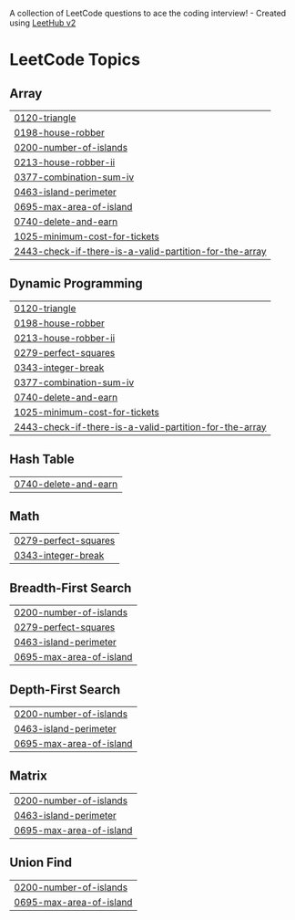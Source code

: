 A collection of LeetCode questions to ace the coding interview! - Created using [LeetHub v2](https://github.com/arunbhardwaj/LeetHub-2.0)
<!---LeetCode Topics Start-->
# LeetCode Topics
## Array
|  |
| ------- |
| [0120-triangle](https://github.com/HPPRANAV/Leetcode/tree/master/0120-triangle) |
| [0198-house-robber](https://github.com/HPPRANAV/Leetcode/tree/master/0198-house-robber) |
| [0200-number-of-islands](https://github.com/HPPRANAV/Leetcode/tree/master/0200-number-of-islands) |
| [0213-house-robber-ii](https://github.com/HPPRANAV/Leetcode/tree/master/0213-house-robber-ii) |
| [0377-combination-sum-iv](https://github.com/HPPRANAV/Leetcode/tree/master/0377-combination-sum-iv) |
| [0463-island-perimeter](https://github.com/HPPRANAV/Leetcode/tree/master/0463-island-perimeter) |
| [0695-max-area-of-island](https://github.com/HPPRANAV/Leetcode/tree/master/0695-max-area-of-island) |
| [0740-delete-and-earn](https://github.com/HPPRANAV/Leetcode/tree/master/0740-delete-and-earn) |
| [1025-minimum-cost-for-tickets](https://github.com/HPPRANAV/Leetcode/tree/master/1025-minimum-cost-for-tickets) |
| [2443-check-if-there-is-a-valid-partition-for-the-array](https://github.com/HPPRANAV/Leetcode/tree/master/2443-check-if-there-is-a-valid-partition-for-the-array) |
## Dynamic Programming
|  |
| ------- |
| [0120-triangle](https://github.com/HPPRANAV/Leetcode/tree/master/0120-triangle) |
| [0198-house-robber](https://github.com/HPPRANAV/Leetcode/tree/master/0198-house-robber) |
| [0213-house-robber-ii](https://github.com/HPPRANAV/Leetcode/tree/master/0213-house-robber-ii) |
| [0279-perfect-squares](https://github.com/HPPRANAV/Leetcode/tree/master/0279-perfect-squares) |
| [0343-integer-break](https://github.com/HPPRANAV/Leetcode/tree/master/0343-integer-break) |
| [0377-combination-sum-iv](https://github.com/HPPRANAV/Leetcode/tree/master/0377-combination-sum-iv) |
| [0740-delete-and-earn](https://github.com/HPPRANAV/Leetcode/tree/master/0740-delete-and-earn) |
| [1025-minimum-cost-for-tickets](https://github.com/HPPRANAV/Leetcode/tree/master/1025-minimum-cost-for-tickets) |
| [2443-check-if-there-is-a-valid-partition-for-the-array](https://github.com/HPPRANAV/Leetcode/tree/master/2443-check-if-there-is-a-valid-partition-for-the-array) |
## Hash Table
|  |
| ------- |
| [0740-delete-and-earn](https://github.com/HPPRANAV/Leetcode/tree/master/0740-delete-and-earn) |
## Math
|  |
| ------- |
| [0279-perfect-squares](https://github.com/HPPRANAV/Leetcode/tree/master/0279-perfect-squares) |
| [0343-integer-break](https://github.com/HPPRANAV/Leetcode/tree/master/0343-integer-break) |
## Breadth-First Search
|  |
| ------- |
| [0200-number-of-islands](https://github.com/HPPRANAV/Leetcode/tree/master/0200-number-of-islands) |
| [0279-perfect-squares](https://github.com/HPPRANAV/Leetcode/tree/master/0279-perfect-squares) |
| [0463-island-perimeter](https://github.com/HPPRANAV/Leetcode/tree/master/0463-island-perimeter) |
| [0695-max-area-of-island](https://github.com/HPPRANAV/Leetcode/tree/master/0695-max-area-of-island) |
## Depth-First Search
|  |
| ------- |
| [0200-number-of-islands](https://github.com/HPPRANAV/Leetcode/tree/master/0200-number-of-islands) |
| [0463-island-perimeter](https://github.com/HPPRANAV/Leetcode/tree/master/0463-island-perimeter) |
| [0695-max-area-of-island](https://github.com/HPPRANAV/Leetcode/tree/master/0695-max-area-of-island) |
## Matrix
|  |
| ------- |
| [0200-number-of-islands](https://github.com/HPPRANAV/Leetcode/tree/master/0200-number-of-islands) |
| [0463-island-perimeter](https://github.com/HPPRANAV/Leetcode/tree/master/0463-island-perimeter) |
| [0695-max-area-of-island](https://github.com/HPPRANAV/Leetcode/tree/master/0695-max-area-of-island) |
## Union Find
|  |
| ------- |
| [0200-number-of-islands](https://github.com/HPPRANAV/Leetcode/tree/master/0200-number-of-islands) |
| [0695-max-area-of-island](https://github.com/HPPRANAV/Leetcode/tree/master/0695-max-area-of-island) |
<!---LeetCode Topics End-->